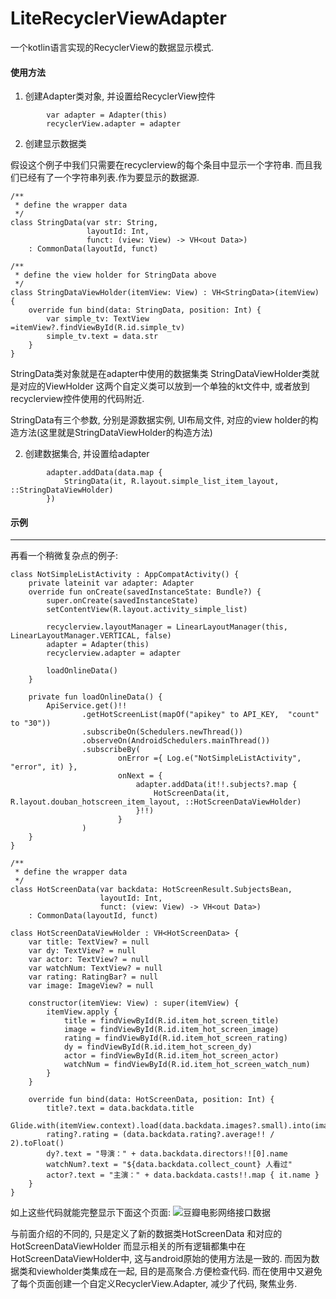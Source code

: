 # LiteRecyclerViewAdapter
一个kotlin语言实现的RecyclerView的数据显示模式.

#### 使用方法
1. 创建Adapter类对象, 并设置给RecyclerView控件
```
        var adapter = Adapter(this)
        recyclerView.adapter = adapter
```

2. 创建显示数据类

假设这个例子中我们只需要在recyclerview的每个条目中显示一个字符串. 
而且我们已经有了一个字符串列表.作为要显示的数据源.
```
/**
 * define the wrapper data
 */
class StringData(var str: String,
                 layoutId: Int,
                 funct: (view: View) -> VH<out Data>)
    : CommonData(layoutId, funct)

/**
 * define the view holder for StringData above
 */
class StringDataViewHolder(itemView: View) : VH<StringData>(itemView) {
    override fun bind(data: StringData, position: Int) {
        var simple_tv: TextView =itemView?.findViewById(R.id.simple_tv)
        simple_tv.text = data.str
    }
}
```
StringData类对象就是在adapter中使用的数据集类
StringDataViewHolder类就是对应的ViewHolder
这两个自定义类可以放到一个单独的kt文件中, 或者放到recyclerview控件使用的代码附近. 

StringData有三个参数, 分别是源数据实例, UI布局文件, 对应的view holder的构造方法(这里就是StringDataViewHolder的构造方法)


2. 创建数据集合, 并设置给adapter
```
        adapter.addData(data.map {
            StringData(it, R.layout.simple_list_item_layout, ::StringDataViewHolder)
        })
```

#### 示例
-------------------------------------
再看一个稍微复杂点的例子:
```
class NotSimpleListActivity : AppCompatActivity() {
    private lateinit var adapter: Adapter
    override fun onCreate(savedInstanceState: Bundle?) {
        super.onCreate(savedInstanceState)
        setContentView(R.layout.activity_simple_list)

        recyclerview.layoutManager = LinearLayoutManager(this, LinearLayoutManager.VERTICAL, false)
        adapter = Adapter(this)
        recyclerview.adapter = adapter

        loadOnlineData()
    }

    private fun loadOnlineData() {
        ApiService.get()!!
                .getHotScreenList(mapOf("apikey" to API_KEY,  "count" to "30"))
                .subscribeOn(Schedulers.newThread())
                .observeOn(AndroidSchedulers.mainThread())
                .subscribeBy(
                        onError ={ Log.e("NotSimpleListActivity", "error", it) },
                        onNext = {
                            adapter.addData(it!!.subjects?.map {
                                HotScreenData(it, R.layout.douban_hotscreen_item_layout, ::HotScreenDataViewHolder)
                            }!!)
                        }
                )
    }
}

/**
 * define the wrapper data
 */
class HotScreenData(var backdata: HotScreenResult.SubjectsBean,
                    layoutId: Int,
                    funct: (view: View) -> VH<out Data>)
    : CommonData(layoutId, funct)

class HotScreenDataViewHolder : VH<HotScreenData> {
    var title: TextView? = null
    var dy: TextView? = null
    var actor: TextView? = null
    var watchNum: TextView? = null
    var rating: RatingBar? = null
    var image: ImageView? = null

    constructor(itemView: View) : super(itemView) {
        itemView.apply {
            title = findViewById(R.id.item_hot_screen_title)
            image = findViewById(R.id.item_hot_screen_image)
            rating = findViewById(R.id.item_hot_screen_rating)
            dy = findViewById(R.id.item_hot_screen_dy)
            actor = findViewById(R.id.item_hot_screen_actor)
            watchNum = findViewById(R.id.item_hot_screen_watch_num)
        }
    }

    override fun bind(data: HotScreenData, position: Int) {
        title?.text = data.backdata.title
        Glide.with(itemView.context).load(data.backdata.images?.small).into(image!!)
        rating?.rating = (data.backdata.rating?.average!! / 2).toFloat()
        dy?.text = "导演：" + data.backdata.directors!![0].name
        watchNum?.text = "${data.backdata.collect_count} 人看过"
        actor?.text = "主演：" + data.backdata.casts!!.map { it.name }
    }
}
```
如上这些代码就能完整显示下面这个页面:
![豆瓣电影网络接口数据](https://upload-images.jianshu.io/upload_images/7018022-79df8591d793956e.png?imageMogr2/auto-orient/strip%7CimageView2/2/w/1240)

与前面介绍的不同的, 只是定义了新的数据类HotScreenData  和对应的 HotScreenDataViewHolder
而显示相关的所有逻辑都集中在HotScreenDataViewHolder中, 这与android原始的使用方法是一致的. 
而因为数据类和viewholder类集成在一起, 目的是高聚合.方便检查代码.
而在使用中又避免了每个页面创建一个自定义RecyclerView.Adapter, 减少了代码, 聚焦业务.

